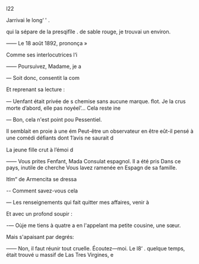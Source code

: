 l22

Jarrivai le long‘ ' .

qui la sépare de la presqifîle .
de sable rouge, je trouvai un
environ.

—— Le 18 août 1892, prononça »

Comme ses interlocutrices l‘i

—— Poursuivez, Madame, je a

— Soit donc, consentit la com

Et reprenant sa lecture :

— Uenfant était privée de s
chemise sans aucune marque.
ﬂot. Je la crus morte d’abord,
elle pas noyéeî’... Cela reste ine

— Bon, cela n'est point pou
Pessentiel.

Il semblait en proie à une ém
Peut-être un observateur en
être eût-il pensé à une comédi
déﬁants dont 1’avis ne saurait d

La jeune fille crut à l’émoi d

—— Vous prites Fenfant, Mada
Consulat espagnol. Il a été pris
Dans ce pays, inutile de cherche
Vous lavez ramenée en Espagn
de sa famille.

ltlm“ de Armencita se dressa

-- Comment savez-vous cela

— Les renseignements qui
fait quitter mes affaires, venir à

Et avec un profond soupir :

-— Oùje me tiens à quatre a
en l'appelant ma petite cousine,
une sœur.

Mais s'apaisant par degrés:

—— Non, il faut réunir tout
cruelle. Écoutez—moi. Le l8‘ .
quelque temps, était trouvé u
massif de Las Tres Virgines, e


